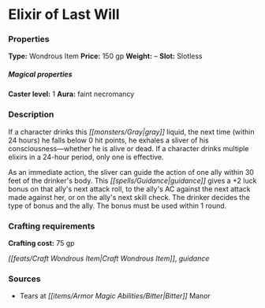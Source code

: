 ﻿---
Title: "Elixir of Last Will"
Type: "Wondrous Item"
Price: "150 gp"
Weight: "–"
Slot: "Slotless"
Caster level: "1"
Aura: "faint necromancy"
Description: |
  "If a character drinks this gray liquid, the next time (within 24 hours) he falls below 0 hit points, he exhales a sliver of his consciousness—whether he is alive or dead. If a character drinks multiple elixirs in a 24-hour period, only one is effective.
  As an immediate action, the sliver can guide the action of one ally within 30 feet of the drinker's body. This guidance gives a +2 luck bonus on that ally's next attack roll, to the ally's AC against the next attack made against her, or on the ally's next skill check. The drinker decides the type of bonus and the ally. The bonus must be used within 1 round."
Crafting cost: "75 gp"
Sources: "['Tears at Bitter Manor']"
---

# Elixir of Last Will

### Properties

**Type:** Wondrous Item **Price:** 150 gp **Weight:** – **Slot:** Slotless

##### Magical properties

**Caster level:** 1 **Aura:** faint necromancy

### Description

If a character drinks this _[[monsters/Gray|gray]]_ liquid, the next time (within 24 hours) he falls below 0 hit points, he exhales a sliver of his consciousness—whether he is alive or dead. If a character drinks multiple elixirs in a 24-hour period, only one is effective.

As an immediate action, the sliver can guide the action of one ally within 30 feet of the drinker's body. This _[[spells/Guidance|guidance]]_ gives a +2 luck bonus on that ally's next attack roll, to the ally's AC against the next attack made against her, or on the ally's next skill check. The drinker decides the type of bonus and the ally. The bonus must be used within 1 round.

### Crafting requirements

**Crafting cost:** 75 gp

_[[feats/Craft Wondrous Item|Craft Wondrous Item]]_, _guidance_

### Sources

* Tears at _[[items/Armor Magic Abilities/Bitter|Bitter]]_ Manor
